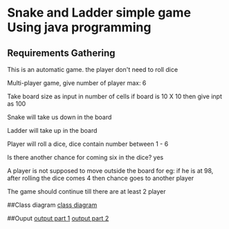 # Snake and Ladder simple game Using java programming

## Requirements Gathering

This is an automatic game. the player don't need to roll dice

Multi-player game, give number of player max: 6

Take board size as input in number of cells
if board is 10 X 10 then give inpt as 100

Snake will take us down in the board

Ladder will take up in the board

Player will roll a dice, dice contain number between 1 - 6

Is there another chance for coming six in the dice? yes

A player is not supposed to move outside the board
for eg: if he is at 98, after rolling the dice comes 4 then chance goes to another player

The game should continue till there are at least 2 player

##Class diagram
[class diagram](https://drive.google.com/file/d/1J9bG63pOdouReIpyDsi5ruEwG9V8GAQ1/view?usp=drive_link)

##Ouput
[output part 1](https://drive.google.com/file/d/14U24UhmfXaClSBZbq-rc_BbgXRiwX3zu/view?usp=drive_link)
[output part 2](https://drive.google.com/file/d/1UcyQl5_C7PUqtIf0zqg0qrxrA6kTzLqB/view?usp=drive_link)